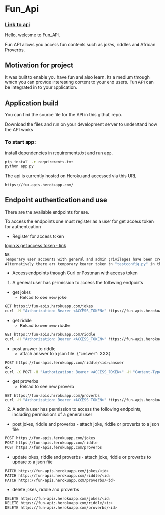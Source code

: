 # Fun_Api

### [Link to api](https://fun-apis.herokuapp.com/)

Hello, welcome to Fun_API.

Fun API allows you access fun contents such as jokes, riddles and African Proverbs.

## Motivation for project

It was built to enable you have fun and also learn. Its a medium through which you can provide interesting content to your end users. Fun API can be integrated in to your application.

## Application build

You can find the source file for the API in this github repo.

Download the files and run on your development server to understand how the API works

### To start app:

install dependencies in requirements.txt and run app.

```bash
pip install -r requirements.txt
python app.py
```
The api is currently hosted on Heroku and accessed via this URL

```bash
https://fun-apis.herokuapp.com/

```

## Endpoint authentication and use
There are the available endpoints for use.

To access the endpoints one must register as a user for get access token for authentication

- Register for access token

[login & get access token - link](https://fun-api.us.auth0.com/authorize?audience=https://localhost:8080&scope=SCOPE&response_type=token&client_id=d22DAcHoKoii94jlf6CZvyIq1ufjyu4F&redirect_uri=https://fun-apis.herokuapp.com&state=STATE)

```bash
NB
Temporary user accounts with general and admin privileges have been created to login to test the endpoints. Check file "Test_credentials" in this github repo or you can choose to sign up.
Alternatively there are temporary bearer token in "testconfig.py" in the repo
```

- Access endpoints through Curl or Postman with access token

1) A general user has permission to access the following endpoints

- get jokes
	* Reload to see new joke
```bash
GET https://fun-apis.herokuapp.com/jokes
curl -H "Authorization: Bearer <ACCESS_TOKEN>" https://fun-apis.herokuapp.com/jokes
```
- get riddle
	* Reload to see new riddle
```bash
GET https://fun-apis.herokuapp.com/riddle
curl -H "Authorization: Bearer <ACCESS_TOKEN>" https://fun-apis.herokuapp.com/riddle
```
- post answer to riddle
	* attach answer to a json file. {"answer": XXX}
```bash
POST https://fun-apis.herokuapp.com/riddle/<id>/answer
ex.
curl -X POST -H "Authorization: Bearer <ACCESS_TOKEN>" -H "Content-Type: application/JSON" -d '{ "answer":"fingers"}' https://fun-apis.herokuapp.com/riddle/4/answer

```
- get proverbs
	* Reload to see new proverb
```bash
GET https://fun-apis.herokuapp.com/proverbs
curl -H "Authorization: Bearer <ACCESS_TOKEN>" https://fun-apis.herokuapp.com/proverbs
```

2) A admin user has permission to access the following endpoints, including permissions of a general user

- post jokes, riddle and proverbs - attach joke, riddle or proverbs to a json file
```bash
POST https://fun-apis.herokuapp.com/jokes
POST https://fun-apis.herokuapp.com/riddle
POST https://fun-apis.herokuapp.com/proverbs
```

- update jokes, riddle and proverbs - attach joke, riddle or proverbs to update to a json file

```bash
PATCH https://fun-apis.herokuapp.com/jokes/<id>
PATCH https://fun-apis.herokuapp.com/riddle/<id>
PATCH https://fun-apis.herokuapp.com/proverbs/<id>
```

- delete jokes, riddle and proverbs

```bash
DELETE https://fun-apis.herokuapp.com/jokes/<id>
DELETE https://fun-apis.herokuapp.com/riddle/<id>
DELETE https://fun-apis.herokuapp.com/proverbs/<id>
```


